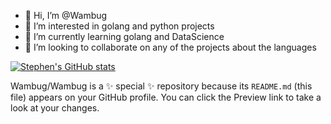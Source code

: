 
- 👋 Hi, I’m @Wambug
- 👀 I’m interested in golang and python projects
- 🌱 I’m currently learning golang and DataScience
- 💞️ I’m looking to collaborate on any of the projects about the languages


[![Stephen's GitHub stats](https://github-readme-stats.vercel.app/api?username=wambug)](https://github.com/wambug/github-readme-stats)


Wambug/Wambug is a ✨ special ✨ repository because its `README.md` (this file) appears on your GitHub profile.
You can click the Preview link to take a look at your changes.

